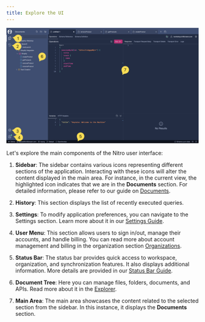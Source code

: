 ```yaml
---
title: Explore the UI
---
```


![Image](images/eti-01.png)

Let's explore the main components of the Nitro user interface:

1. **Sidebar**: The sidebar contains various icons representing different sections of the application. Interacting with these icons will alter the content displayed in the main area. For instance, in the current view, the highlighted icon indicates that we are in the **Documents** section. For detailed information, please refer to our guide on [Documents](/docs/nitro/documents).

2. **History**: This section displays the list of recently executed queries.

3. **Settings**: To modify application preferences, you can navigate to the Settings section. Learn more about it in our [Settings Guide](/docs/nitro/settings).

4. **User Menu**: This section allows users to sign in/out, manage their accounts, and handle billing. You can read more about account management and billing in the organization section [Organizations](/docs/nitro/organizations).

5. **Status Bar**: The status bar provides quick access to workspace, organization, and synchronization features. It also displays additional information. More details are provided in our [Status Bar Guide](/docs/nitro/explore-the-ui/status-bar).

6. **Document Tree**: Here you can manage files, folders, documents, and APIs. Read more about it in the [Explorer](/docs/nitro/explore-the-ui/explorer).

7. **Main Area**: The main area showcases the content related to the selected section from the sidebar. In this instance, it displays the **Documents** section.
